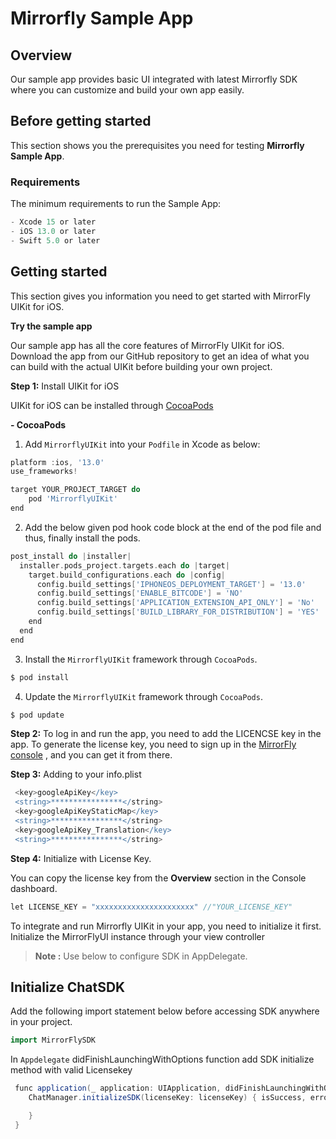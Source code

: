 # Mirrorfly Sample App

## Overview
Our sample app provides basic UI integrated with latest Mirrorfly SDK where you can customize and build your own app easily.

## Before getting started

This section shows you the prerequisites you need for testing **Mirrorfly Sample App**.

### Requirements
The minimum requirements to run the Sample App:

```groovy
- Xcode 15 or later
- iOS 13.0 or later
- Swift 5.0 or later
```

## Getting started

This section gives you information you need to get started with MirrorFly UIKit for iOS.

**Try the sample app**

Our sample app has all the core features of MirrorFly UIKit for iOS. Download the app from our GitHub repository to get an idea of what you can build with the actual UIKit before building your own project.

**Step 1:** Install UIKit for iOS

UIKit for iOS can be installed through <a href="https://cocoapods.org/" target="_self">CocoaPods</a>

**- CocoaPods**

1. Add `MirrorflyUIKit` into your `Podfile` in Xcode as below:

```gradle
platform :ios, '13.0'
use_frameworks!

target YOUR_PROJECT_TARGET do
    pod 'MirrorflyUIKit'
end
   ```

2. Add the below given pod hook code block at the end of the pod file and thus, finally install the pods.

```gradle
post_install do |installer|
  installer.pods_project.targets.each do |target|
    target.build_configurations.each do |config|
      config.build_settings['IPHONEOS_DEPLOYMENT_TARGET'] = '13.0'
      config.build_settings['ENABLE_BITCODE'] = 'NO'
      config.build_settings['APPLICATION_EXTENSION_API_ONLY'] = 'No'
      config.build_settings['BUILD_LIBRARY_FOR_DISTRIBUTION'] = 'YES'
    end
  end
end

```

3. Install the `MirrorflyUIKit` framework through `CocoaPods`.
   
```gradle
$ pod install
```
4. Update the `MirrorflyUIKit` framework through `CocoaPods`.
   
```gradle
$ pod update
```

**Step 2:** To log in and run the app, you need to add the LICENCSE key in the app. To generate the license key, you need to sign up in the <a href="https://console.mirrorfly.com/" target="_self">MirrorFly console</a> , and you can get it from there.

**Step 3:** Adding to your info.plist
   ```gradle
	<key>googleApiKey</key>
	<string>****************</string>
	<key>googleApiKeyStaticMap</key>
	<string>****************</string>
	<key>googleApiKey_Translation</key>
	<string>****************</string>
   ```

**Step 4:** Initialize with License Key.

You can copy the license key from the **Overview** section in the Console dashboard.
   ```gradle
let LICENSE_KEY = "xxxxxxxxxxxxxxxxxxxxxx" //"YOUR_LICENSE_KEY"
   ```
To integrate and run Mirrorfly UIKit in your app, you need to initialize it first. Initialize the MirrorFlyUI instance through your view controller

> **Note :**  Use below to configure SDK in AppDelegate.

## Initialize ChatSDK

Add the following import statement below before accessing SDK anywhere in your project.

```gradle
import MirrorFlySDK
```
In `Appdelegate` didFinishLaunchingWithOptions function add SDK initialize method with valid Licensekey

```gradle
 func application(_ application: UIApplication, didFinishLaunchingWithOptions launchOptions: [UIApplication.LaunchOptionsKey: Any]?) -> Bool {
    ChatManager.initializeSDK(licenseKey: licenseKey) { isSuccess, error, data in

    }
 }
```



